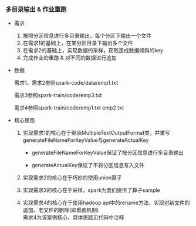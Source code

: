 ### 多目录输出  & 作业重跑

* 需求

  1. 按照分区信息进行多目录输出，每个分区下输出一个文件  
  2. 在需求1的基础上，在某分区目录下输出多个文件
  3. 在需求2的基础上，实现数据的采样，获取造成数据倾斜的key  
  4. 完成作业的重跑 & 对不同的数据进行追加
  

* 数据
  
  需求1、需求2参照spark-code/data/emp1.txt
  
  需求3参照spark-train/code/emp3.txt
  
  需求4参照spark-train/code/emp1.txt emp2.txt
  

* 核心思路

  1. 实现需求1的核心在于继承MultipleTextOutputFormat类，并重写generateFileNameForKeyValue与generateActualKey

     - generateFileNameForKeyValue保证了按分区信息进行多目录输出   

     - generateActualKey保证了不将分区信息写入文件    

  2. 实现需求2的核心在于巧妙的使用union算子 

  3. 实现需求3的核心在于采样，spark为我们提供了算子sample  
  
  4. 实现需求4的核心在于使用hadoop api中的rename方法，实现对新文件的追加、老文件的删除(即重跑机制)  
     需求4为该案例核心，具体思路见代码中注释